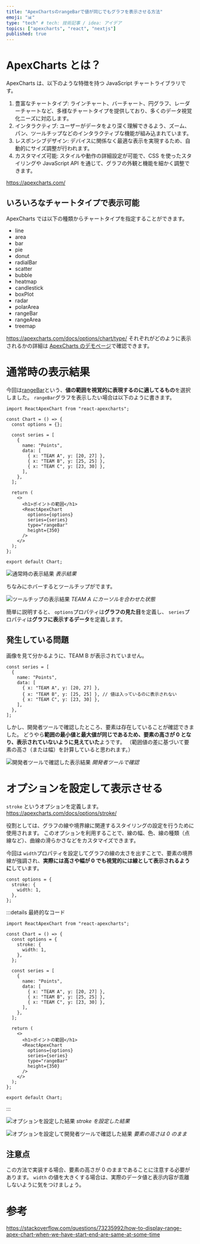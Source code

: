 ```yaml
---
title: "ApexChartsのrangeBarで値が同じでもグラフを表示させる方法"
emoji: "📊"
type: "tech" # tech: 技術記事 / idea: アイデア
topics: ["apexcharts", "react", "nextjs"]
published: true
---
```


# ApexCharts とは？

ApexCharts は、以下のような特徴を持つ JavaScript チャートライブラリです。

1. 豊富なチャートタイプ: ラインチャート、バーチャート、円グラフ、レーダーチャートなど、多様なチャートタイプを提供しており、多くのデータ視覚化ニーズに対応します。
2. インタラクティブ: ユーザーがデータをより深く理解できるよう、ズーム、パン、ツールチップなどのインタラクティブな機能が組み込まれています。
3. レスポンシブデザイン: デバイスに関係なく最適な表示を実現するため、自動的にサイズ調整が行われます。
4. カスタマイズ可能: スタイルや動作の詳細設定が可能で、CSS を使ったスタイリングや JavaScript API を通じて、グラフの外観と機能を細かく調整できます。

https://apexcharts.com/

## いろいろなチャートタイプで表示可能

ApexCharts では以下の種類からチャートタイプを指定することができます。

- line
- area
- bar
- pie
- donut
- radialBar
- scatter
- bubble
- heatmap
- candlestick
- boxPlot
- radar
- polarArea
- rangeBar
- rangeArea
- treemap

https://apexcharts.com/docs/options/chart/type/
それぞれがどのように表示されるかの詳細は [ApexCharts のデモページ](https://apexcharts.com/javascript-chart-demos/)で確認できます。

# 通常時の表示結果

今回は[rangeBar](https://apexcharts.com/react-chart-demos/timeline-charts/basic/)という、**値の範囲を視覚的に表現するのに適してるもの**を選択しました。
`rangeBar`グラフを表示したい場合は以下のように書きます。

```tsx:Chart.tsx
import ReactApexChart from "react-apexcharts";

const Chart = () => {
  const options = {};

  const series = [
    {
      name: "Points",
      data: [
        { x: "TEAM A", y: [20, 27] },
        { x: "TEAM B", y: [25, 25] },
        { x: "TEAM C", y: [23, 30] },
      ],
    },
  ];

  return (
    <>
      <h1>ポイントの範囲</h1>
      <ReactApexChart
        options={options}
        series={series}
        type="rangeBar"
        height={350}
      />
    </>
  );
};

export default Chart;
```

![通常時の表示結果](/images/apexcharts-same-value/option-off.png)
_表示結果_

ちなみにホバーするとツールチップがでます。

![ツールチップの表示結果](/images/apexcharts-same-value/option-off-tooltip.png)
_TEAM A にカーソルを合わせた状態_

簡単に説明すると、
`options`プロパティは**グラフの見た目**を定義し、
`series`プロパティは**グラフに表示するデータ**を定義します。

## 発生している問題

画像を見て分かるように、TEAM B が表示されていません。

```tsx
const series = [
  {
    name: "Points",
    data: [
      { x: "TEAM A", y: [20, 27] },
      { x: "TEAM B", y: [25, 25] }, // 値は入っているのに表示されない
      { x: "TEAM C", y: [23, 30] },
    ],
  },
];
```

しかし、開発者ツールで確認したところ、要素は存在していることが確認できました。
どうやら**範囲の最小値と最大値が同じであるため、要素の高さが 0 となり、表示されていないように見えていた**ようです。
（範囲値の差に基づいて要素の高さ（または幅）を計算していると思われます。）

![開発者ツールで確認した表示結果](/images/apexcharts-same-value/option-off-devtool.png)
_開発者ツールで確認_

# オプションを設定して表示させる

`stroke` というオプションを定義します。
https://apexcharts.com/docs/options/stroke/

役割としては、グラフの線や境界線に関連するスタイリングの設定を行うために使用されます。
このオプションを利用することで、線の幅、色、線の種類（点線など）、曲線の滑らかさなどをカスタマイズできます。

今回は `width`プロパティを設定してグラフの線の太さを出すことで、要素の境界線が強調され、**実際には高さや幅が 0 でも視覚的には線として表示されるように**しています。

```tsx
const options = {
  stroke: {
    width: 1,
  },
};
```

:::details 最終的なコード

```tsx:Chart.tsx
import ReactApexChart from "react-apexcharts";

const Chart = () => {
  const options = {
    stroke: {
      width: 1,
    },
  };

  const series = [
    {
      name: "Points",
      data: [
        { x: "TEAM A", y: [20, 27] },
        { x: "TEAM B", y: [25, 25] },
        { x: "TEAM C", y: [23, 30] },
      ],
    },
  ];

  return (
    <>
      <h1>ポイントの範囲</h1>
      <ReactApexChart
        options={options}
        series={series}
        type="rangeBar"
        height={350}
      />
    </>
  );
};

export default Chart;
```

:::

![オプションを設定した結果](/images/apexcharts-same-value/option-on.png)
_stroke を設定した結果_

![オプションを設定して開発者ツールで確認した結果](/images/apexcharts-same-value/option-on-devtool.png)
_要素の高さは 0 のまま_

## 注意点

この方法で実装する場合、要素の高さが 0 のままであることに注意する必要があります。
`width` の値を大きくする場合は、実際のデータ値と表示内容が乖離しないように気をつけましょう。

# 参考

https://stackoverflow.com/questions/73235992/how-to-display-range-apex-chart-when-we-have-start-end-are-same-at-some-time
